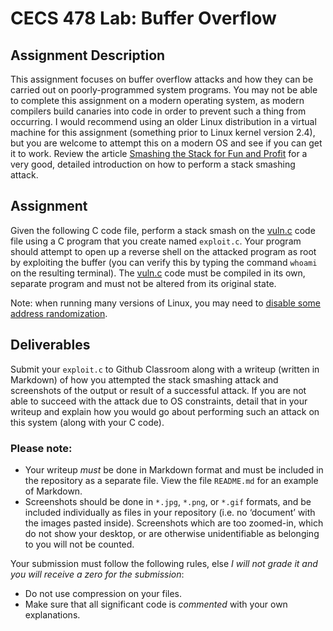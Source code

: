 # CECS 478 Lab: Buffer Overflow

## Assignment Description

This assignment focuses on buffer overflow attacks and how they can be carried out on poorly-programmed system programs. You may not be able to complete this assignment on a modern operating system, as modern compilers build canaries into code in order to prevent such a thing from occurring. I would recommend using an older Linux distribution in a virtual machine for this assignment (something prior to Linux kernel version 2.4), but you are welcome to attempt this on a modern OS and see if you can get it to work. Review the article [Smashing the Stack for Fun and Profit](http://phrack.org/issues/49/14.html) for a very good, detailed introduction on how to perform a stack smashing attack.

## Assignment

Given the following C code file, perform a stack smash on the [vuln.c](vuln.c) code file using a C program that you create named `exploit.c`. Your program should attempt to open up a reverse shell on the attacked program as root by exploiting the buffer (you can verify this by typing the command `whoami` on the resulting terminal). The [vuln.c](vuln.c) code must be compiled in its own, separate program and must not be altered from its original state.

Note: when running many versions of Linux, you may need to [disable some address randomization](http://gcc.gnu.org/wiki/Randomization).

## Deliverables

Submit your `exploit.c` to Github Classroom along with a writeup (written in Markdown) of how you attempted the stack smashing attack and screenshots of the output or result of a successful attack. If you are not able to succeed with the attack due to OS constraints, detail that in your writeup and explain how you would go about performing such an attack on this system (along with your C code).

### Please note:

* Your writeup *must* be done in Markdown format and must be included in the repository as a separate file. View the file `README.md` for an example of Markdown.
* Screenshots should be done in `*.jpg`, `*.png`, or `*.gif` formats, and be included individually as files in your repository (i.e. no ‘document’ with the images pasted inside). Screenshots which are too zoomed-in, which do not show your desktop, or are otherwise unidentifiable as belonging to you will not be counted.

Your submission must follow the following rules, else *I will not grade it and you will receive a zero for the submission*:

* Do not use compression on your files.
* Make sure that all significant code is *commented* with your own explanations.
